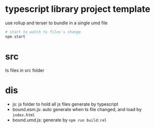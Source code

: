 # typescript library project template

use rollup and terser to bundle in a single umd file

```bash
# start to watch ts files's change
npm start
```

# src

ts files in src folder

# dis

* js: js folder to hold all js files generate by typescript
* bound.esm.js: auto generate when ts file changed, and load by `index.html`
* bound.umd.js: generate by `npm run build:rel`